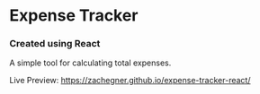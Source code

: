 # Expense Tracker
### Created using React

A simple tool for calculating total expenses.

Live Preview: https://zachegner.github.io/expense-tracker-react/